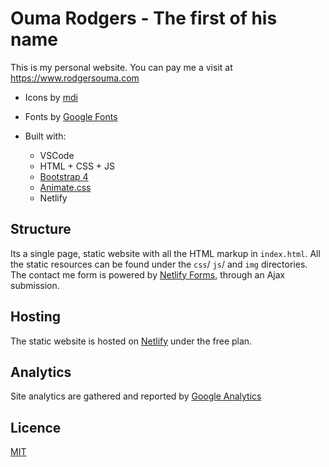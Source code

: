 # Ouma Rodgers - The first of his name

This is my personal website. You can pay me a visit at https://www.rodgersouma.com

- Icons by [mdi](https://materialdesignicons.com)
- Fonts by [Google Fonts](https://fonts.google.com/?query=nunito)

- Built with:
  - VSCode
  - HTML + CSS + JS
  - [Bootstrap 4](http://getbootstrap.com)
  - [Animate.css](https://daneden.github.io/animate.css/)
  - Netlify

## Structure
Its a single page, static website with all the HTML markup in `index.html`.
All the static resources can be found under the `css`/ `js`/ and `img` directories.
The contact me form is powered by [Netlify Forms](https://www.netlify.com/docs/form-handling/), through an Ajax submission.

## Hosting
The static website is hosted on [Netlify](https://netlify.com) under the free plan.

## Analytics
Site analytics are gathered and reported by [Google Analytics](https://analytics.google.com)

## Licence
[MIT](https://choosealicense.com/licenses/mit/#)